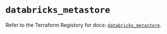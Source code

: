 # `databricks_metastore`

Refer to the Terraform Registory for docs: [`databricks_metastore`](https://registry.terraform.io/providers/databricks/databricks/1.26.0/docs/resources/metastore).
